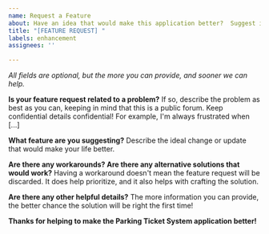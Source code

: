 ```yaml
---
name: Request a Feature
about: Have an idea that would make this application better?  Suggest it!
title: "[FEATURE REQUEST] "
labels: enhancement
assignees: ''

---
```


*All fields are optional, but the more you can provide, and sooner we can help.*

**Is your feature request related to a problem?**
If so, describe the problem as best as you can, keeping in mind that this is a public forum. Keep confidential details confidential! For example, I'm always frustrated when [...]

**What feature are you suggesting?**
Describe the ideal change or update that would make your life better.

**Are there any workarounds?  Are there any alternative solutions that would work?**
Having a workaround doesn't mean the feature request will be discarded. It does help prioritize, and it also helps with crafting the solution.

**Are there any other helpful details?**
The more information you can provide, the better chance the solution will be right the first time!

**Thanks for helping to make the Parking Ticket System application better!**
